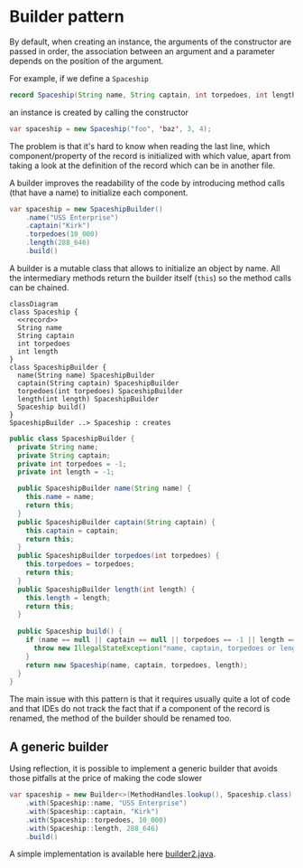 # Builder pattern

By default, when creating an instance, the arguments of the constructor are passed in order,
the association between an argument and a parameter depends on the position of the argument.

For example, if we define a `Spaceship`
```java
record Spaceship(String name, String captain, int torpedoes, int length) {}
```

an instance is created by calling the constructor
```java
var spaceship = new Spaceship("foo", 'baz', 3, 4);
```

The problem is that it's hard to know when reading the last line, which component/property of the record
is initialized with which value, apart from taking a look at the definition of the record which can be in another file.

A builder improves the readability of the code by introducing method calls (that have a name)
to initialize each component.
```java
var spaceship = new SpaceshipBuilder()
    .name("USS Enterprise")
    .captain("Kirk")
    .torpedoes(10_000)
    .length(288_646)
    .build()
```

A builder is a mutable class that allows to initialize an object by name.
All the intermediary methods return the builder itself (`this`) so the method calls can be chained. 

```mermaid
classDiagram
class Spaceship {
  <<record>>
  String name
  String captain
  int torpedoes
  int length
}
class SpaceshipBuilder {
  name(String name) SpaceshipBuilder
  captain(String captain) SpaceshipBuilder
  torpedoes(int torpedoes) SpaceshipBuilder
  length(int length) SpaceshipBuilder
  Spaceship build()
}
SpaceshipBuilder ..> Spaceship : creates
```

```java
public class SpaceshipBuilder {
  private String name;
  private String captain;
  private int torpedoes = -1;
  private int length = -1;

  public SpaceshipBuilder name(String name) {
    this.name = name;
    return this;
  }
  public SpaceshipBuilder captain(String captain) {
    this.captain = captain;
    return this;
  }
  public SpaceshipBuilder torpedoes(int torpedoes) {
    this.torpedoes = torpedoes;
    return this;
  }
  public SpaceshipBuilder length(int length) {
    this.length = length;
    return this;
  }
    
  public Spaceship build() {
    if (name == null || captain == null || torpedoes == -1 || length == -1) {
      throw new IllegalStateException("name, captain, torpedoes or length not initialized");
    }
    return new Spaceship(name, captain, torpedoes, length);
  }
}
```

The main issue with this pattern is that it requires usually quite a lot of code and that IDEs do not track
the fact that if a component of the record is renamed, the method of the builder should be renamed too.


## A generic builder

Using reflection, it is possible to implement a generic builder that avoids those pitfalls
at the price of making the code slower

```java
var spaceship = new Builder<>(MethodHandles.lookup(), Spaceship.class)
    .with(Spaceship::name, "USS Enterprise")
    .with(Spaceship::captain, "Kirk")
    .with(Spaceship::torpedoes, 10_000)
    .with(Spaceship::length, 288_646)
    .build()
```

A simple implementation is available here [builder2.java](builder2.java).
